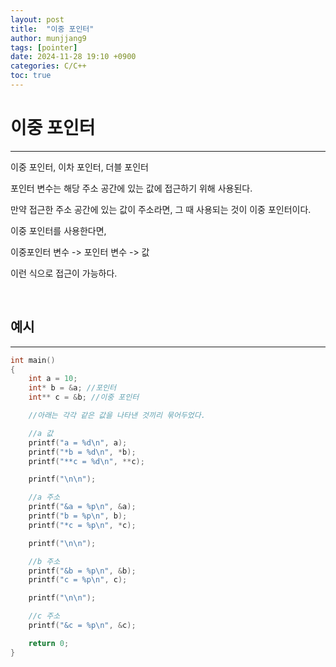 ```yaml
---
layout: post
title:  "이중 포인터"
author: munjjang9
tags: [pointer]
date: 2024-11-28 19:10 +0900
categories: C/C++
toc: true
---
```

# 이중 포인터
---
이중 포인터, 이차 포인터, 더블 포인터

포인터 변수는 해당 주소 공간에 있는 값에 접근하기 위해 사용된다.

만약 접근한 주소 공간에 있는 값이 주소라면, 그 때 사용되는 것이 이중 포인터이다.

이중 포인터를 사용한다면,

이중포인터 변수 -> 포인터 변수 -> 값

이런 식으로 접근이 가능하다.

<br>

## 예시
---
```c
int main()
{
	int a = 10;
	int* b = &a; //포인터
	int** c = &b; //이중 포인터

    //아래는 각각 같은 값을 나타낸 것끼리 묶어두었다.

	//a 값
	printf("a = %d\n", a);
	printf("*b = %d\n", *b);
	printf("**c = %d\n", **c);

	printf("\n\n");

	//a 주소
	printf("&a = %p\n", &a);
	printf("b = %p\n", b);
	printf("*c = %p\n", *c);

	printf("\n\n");

	//b 주소
	printf("&b = %p\n", &b);
	printf("c = %p\n", c);

	printf("\n\n");

	//c 주소
	printf("&c = %p\n", &c);

	return 0;
}
```
